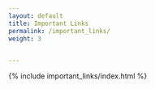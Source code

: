 ```yaml
---
layout: default
title: Important Links
permalink: /important_links/
weight: 3

 
---
```


{% include important_links/index.html %}